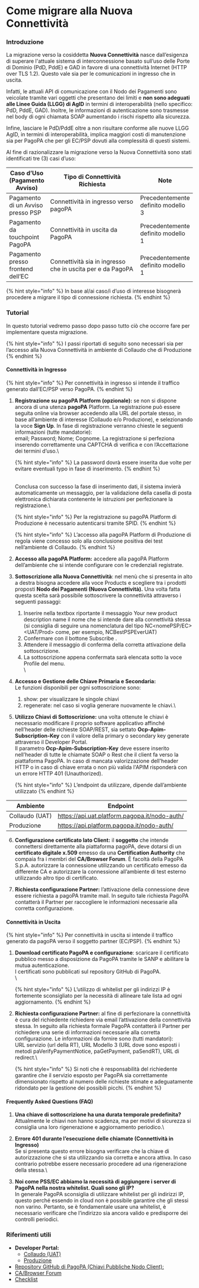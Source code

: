 # Come migrare alla Nuova Connettività

### Introduzione

La migrazione verso la cosiddetta **Nuova Connettività** nasce dall’esigenza di superare l'attuale sistema di interconnessione basato sull’uso delle Porte di Dominio (PdD, PddE) e GAD in favore di una connettività Internet (HTTP over TLS 1.2). Questo vale sia per le comunicazioni in ingresso che in uscita.

Infatti, le attuali API di comunicazione con il Nodo dei Pagamenti sono veicolate tramite vari oggetti che presentano dei limiti e **non sono adeguati alle Linee Guida (LLGG) di AgID** in termini di interoperabilità (nello specifico: PdD, PddE, GAD). Inoltre, le informazioni di autenticazione sono trasmesse nel body di ogni chiamata SOAP aumentando i rischi rispetto alla sicurezza.

Infine, lasciare le PdD/PddE oltre a non risultare conforme alle nuove LLGG AgID, in termini di interoperabilità, implica maggiori costi di manutenzione sia per PagoPA che per gli EC/PSP dovuti alla complessità di questi sistemi.

Al fine di razionalizzare la migrazione verso la Nuova Connettività sono stati identificati tre (3) casi d’uso:

<table><thead><tr><th>Caso d’Uso (Pagamento Avviso)</th><th width="271.3333333333333">Tipo di Connettività Richiesta</th><th>Note</th></tr></thead><tbody><tr><td>Pagamento di un Avviso presso PSP</td><td>Connettività in ingresso verso pagoPA</td><td>Precedentemente definito modello 3 </td></tr><tr><td>Pagamento da touchpoint PagoPA</td><td>Connettività in uscita da PagoPA</td><td>Precedentemente definito modello 1</td></tr><tr><td>Pagamento presso frontend dell’EC</td><td>Connettività sia in ingresso che in uscita per e da PagoPA</td><td>Precedentemente definito modello 1</td></tr></tbody></table>

{% hint style="info" %}
In base al/ai caso/i d’uso di interesse bisognerà procedere a migrare il tipo di connessione richiesta.
{% endhint %}

### Tutorial&#x20;

In questo tutorial vedremo passo dopo passo tutto ciò che occorre fare per implementare questa migrazione.&#x20;

{% hint style="info" %}
&#x20;I passi riportati di seguito sono necessari sia per l’accesso alla Nuova Connettività in ambiente di Collaudo che di Produzione
{% endhint %}

#### Connettività in Ingresso

{% hint style="info" %}
Per connettività in ingresso si intende il traffico generato dall’EC/PSP verso PagoPA.
{% endhint %}

1.  **Registrazione su pagoPA Platform (opzionale):** se non si dispone ancora di una utenza  **pagoPA** Platform. La registrazione può essere seguita online via browser accedendo alla URL del portale stesso, in base all’ambiente di interesse (Collaudo e/o Produzione), e selezionando la voce **Sign Up**.  In fase di registrazione verranno chieste le seguenti informazioni (tutte mandatorie):\
    email; Password; Nome; Cognome. La registrazione si perfeziona inserendo correttamente una CAPTCHA di verifica e con l’Accettazione dei termini d’uso.\


    {% hint style="info" %}
    La password dovrà essere inserita due volte per evitare eventuali typo in fase di inserimento.
    {% endhint %}

    \
    Conclusa con successo la fase di inserimento dati, il sistema invierà automaticamente un messaggio, per la validazione della casella di posta elettronica dichiarata contenente le istruzioni per perfezionare  la registrazione.\


    {% hint style="info" %}
    Per la registrazione su pagoPA Platform di Produzione è necessario autenticarsi tramite SPID.
    {% endhint %}



    {% hint style="info" %}
    L’accesso alla pagoPA Platform di Produzione di regola viene concesso solo alla conclusione positiva dei test nell’ambiente di Collaudo.
    {% endhint %}


2. **Accesso alla pagoPA Platform:** accedere alla pagoPA Platform dell’ambiente che si intende configurare con le credenziali registrate.



1. **Sottoscrizione alla Nuova Connettività**: nel menù che si presenta in alto a destra bisogna accedere alla voce Products e scegliere tra i prodotti proposti **Nodo dei Pagamenti (Nuova Connettività).** Una volta fatta questa scelta sarà possibile sottoscrivere la connettività attraverso i seguenti passaggi:
   1. Inserire nella textbox riportante il messaggio Your new product description name il nome che si intende dare alla connettività stessa (si consiglia di seguire una nomenclatura del tipo NC\<nomePSP/EC>\<UAT/Prod> come, per esempio, NCBestPSPEverUAT)
   2. Confermare con il bottone Subscribe .
   3. Attendere il messaggio di conferma della corretta attivazione della sottoscrizione.
   4. La sottoscrizione appena confermata sarà elencata sotto la voce Profile del menu.\
      \

2. **Accesso e Gestione delle Chiave Primaria e Secondaria:**\
   Le funzioni disponibili per ogni sottoscrizione sono:
   1. show: per visualizzare le singole chiavi
   2. regenerate: nel caso si voglia generare nuovamente le chiavi.\

3.  **Utilizzo Chiavi di Sottoscrizione:** una volta ottenute le chiavi è necessario modificare il proprio software applicativo affinché  nell’header delle richieste SOAP/REST, sia settato **Ocp-Apim-Subscription-Key** con il valore della primary o secondary key generate attraverso il Developer Portal. \
    Il parametro **Ocp-Apim-Subscription-Key** deve essere inserito nell’header di tutte le chiamate SOAP o Rest che il client fa verso la piattaforma PagoPA. In caso di mancata valorizzazione dell'header HTTP o in caso di chiave errata o non più valida l'APIM risponderà con un errore HTTP 401 (Unauthorized).



    {% hint style="info" %}
    L’endpoint da utilizzare, dipende dall’ambiente utilizzato
    {% endhint %}

| Ambiente       | Endpoint                                      |
| -------------- | --------------------------------------------- |
| Collaudo (UAT) | https://api.uat.platform.pagopa.it/nodo-auth/ |
| Produzione     | https://api.platform.pagopa.it/nodo-auth/     |

6.  **Configurazione certificato lato Client:** il **soggetto** che intende connettersi direttamente alla piattaforma pagoPA, deve dotarsi di un **certificato digitale x.509** emesso da una **Certification Authority** che compaia fra i membri del **CA/Browser Forum**. È facoltà della PagoPA S.p.A. autorizzare la connessione utilizzando un certificato emesso da differente CA e autorizzare la connessione all’ambiente di test esterno utilizzando altro tipo di certificato.


7. **Richiesta configurazione Partner:** l’attivazione della connessione deve essere richiesta a pagoPA tramite mail. In seguito tale richiesta PagoPA contatterà il Partner per raccogliere le informazioni necessarie alla corretta configurazione.

#### Connettività in Uscita

{% hint style="info" %}
&#x20;Per connettività in uscita si intende il traffico generato da pagoPA verso il soggetto partner (EC/PSP).
{% endhint %}

1.  **Download certificato PagoPA e configurazione**: scaricare il certificato pubblico messo a disposizione da PagoPA tramite le SANP e abilitare la mutua autenticazione.\
    I certificati sono pubblicati sul repository GitHub di PagoPA.\
    \


    {% hint style="info" %}
    L’utilizzo di whitelist per gli indirizzi IP è fortemente sconsigliato per la necessità di allineare tale lista ad ogni aggiornamento.
    {% endhint %}


2.  **Richiesta configurazione Partner:** al fine di perfezionare la connettività è cura del richiedente richiedere via email l’attivazione della connettività stessa. In seguito alla richiesta formale PagoPA contatterà il Partner per richiedere una serie di informazioni necessarie alla corretta configurazione. Le informazioni da fornire sono (tutti mandatori):\
    URL servizio (url della RT), URL Modello 3 (URL  dove sono esposti i metodi paVerifyPaymentNotice, paGetPayment, paSendRT), URL  di redirect.\


    {% hint style="info" %}
    Si noti che è responsabilità del richiedente garantire che il servizio esposto per PagoPA sia correttamente dimensionato rispetto al numero delle richieste stimate e adeguatamente  ridondato per la gestione dei possibili picchi.
    {% endhint %}



#### Frequently Asked Questions (FAQ)

1. **Una chiave di sottoscrizione ha una durata temporale predefinita?**\
   Attualmente le chiavi non hanno scadenza, ma per motivi di sicurezza si consiglia una loro rigenerazione e aggiornamento periodico.\

2. **Errore 401 durante l’esecuzione delle chiamate (Connettività in Ingresso)**\
   Se si presenta questo errore bisogna verificare che la chiave di autorizzazione che si sta utilizzando sia corretta e ancora attiva. In caso contrario potrebbe essere necessario procedere ad una rigenerazione della stessa.\

3. **Noi come PSS/EC abbiamo la necessità di aggiungere i server di PagoPA nella nostra whitelist. Quali sono gli IP?**\
   In generale PagoPA sconsiglia di utilizzare whitelist per gli indirizzi IP, questo perché essendo in cloud non è possibile garantire che gli stessi non varino. Pertanto, se è fondamentale usare una whitelist, è necessario verificare che l’indirizzo sia ancora valido e predisporre dei controlli periodici.

### Riferimenti utili

* **Developer Portal:**
  * [Collaudo (UAT)](https://portal.uat.platform.pagopa.it/)&#x20;
  * [Produzione](https://selfcare.pagopa.it/auth/login?onSuccess=dashboard)
* [Repository GitHub di PagoPA (Chiavi Pubbliche Nodo Client):](https://github.com/pagopa/pagopa-node-forwarder/)
* [CA/Browser Forum](https://cabforum.org/members/)
* [Checklist](https://files.gitbook.com/v0/b/gitbook-x-prod.appspot.com/o/spaces%2F0daUnj7noyDC76EK6Bii%2Fuploads%2FT5MievQUDpHih5uy2zZx%2FChecklist\_Migrazione\_alla\_nuova\_connettivita.pdf?alt=media\&token=dc5cb275-7551-44ab-be1a-7c17ca50ada8)
